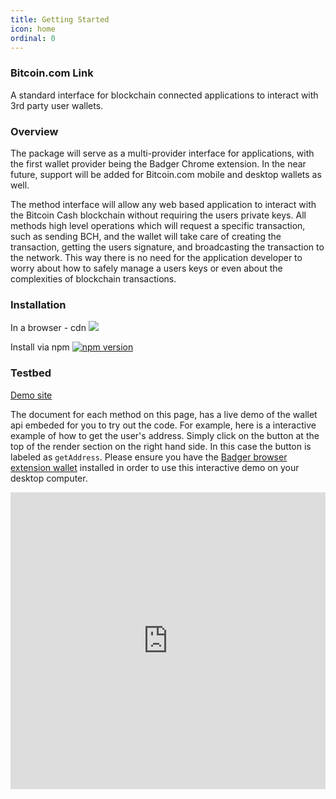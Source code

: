 ```yaml
---
title: Getting Started
icon: home
ordinal: 0
---
```


### Bitcoin.com Link

A standard interface for blockchain connected applications to interact with 3rd party user wallets.

### Overview

The package will serve as a multi-provider interface for applications, with the first wallet provider being the Badger Chrome extension. In the near future, support will be added for Bitcoin.com mobile and desktop wallets as well.

The method interface will allow any web based application to interact with the Bitcoin Cash blockchain without requiring the users private keys. All methods high level operations which will request a specific transaction, such as sending BCH, and the wallet will take care of creating the transaction, getting the users signature, and broadcasting the transaction to the network. This way there is no need for the application developer to worry about how to safely manage a users keys or even about the complexities of blockchain transactions.

### Installation

In a browser - cdn [![](https://data.jsdelivr.com/v1/package/npm/bitcoincom-link/badge)](https://www.jsdelivr.com/package/npm/bitcoincom-link)

Install via npm [![npm version](https://badge.fury.io/js/bitcoincom-link.svg)](https://badge.fury.io/js/bitcoincom-link)

### Testbed

[Demo site](https://bitcoincom-link-testbed.netlify.com/)

The document for each method on this page, has a live demo of the wallet api embeded for you to try out the code. For example, here is a interactive example of how to get the user's address. Simply click on the button at the top of the render section on the right hand side. In this case the button is labeled as `getAddress`. Please ensure you have the [Badger browser extension wallet](https://badger.bitcoin.com/) installed in order to use this interactive demo on your desktop computer.

<iframe height="475" style="width: 100%;" scrolling="no" title="Bitcoin.com Link - getAddress" src="https://codepen.io/nicolasfujita/embed/xxGgrZm?height=265&theme-id=dark&default-tab=js,result" frameborder="no" allowtransparency="true" allowfullscreen="true">
</iframe>
